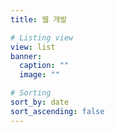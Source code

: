 ```yaml
---
title: 웹 개발

# Listing view
view: list
banner:
  caption: ""
  image: ""

# Sorting
sort_by: date
sort_ascending: false
---
```

